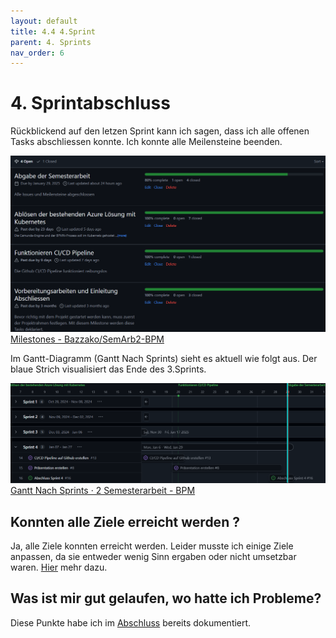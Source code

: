 ```yaml
---
layout: default
title: 4.4 4.Sprint
parent: 4. Sprints
nav_order: 6
---
```


# 4. Sprintabschluss

Rückblickend auf den letzen Sprint kann ich sagen, dass ich alle offenen Tasks abschliessen konnte. Ich konnte alle Meilensteine beenden.

![Meilensteine](../ressources/bilder/4_Sprint_Milestone.png)
[Milestones - Bazzako/SemArb2-BPM](https://github.com/Bazzako/SemArb2-BPM/milestones)

Im Gantt-Diagramm (Gantt Nach Sprints) sieht es aktuell wie folgt aus. Der blaue Strich visualisiert das Ende des 3.Sprints.

![Gantt](../ressources/bilder/4_Sprint_Gantt.png)
[Gantt Nach Sprints · 2 Semesterarbeit - BPM](https://github.com/users/Bazzako/projects/3/views/4)


## Konnten alle Ziele erreicht werden ?

Ja, alle Ziele konnten erreicht werden. Leider musste ich einige Ziele anpassen, da sie entweder wenig Sinn ergaben oder nicht umsetzbar waren. [Hier](../Abschluss/Erreichte_Ziele.md) mehr dazu.

## Was ist mir gut gelaufen, wo hatte ich Probleme?

Diese Punkte habe ich im [Abschluss](../Abschluss/Erfahrungen.md) bereits dokumentiert.
